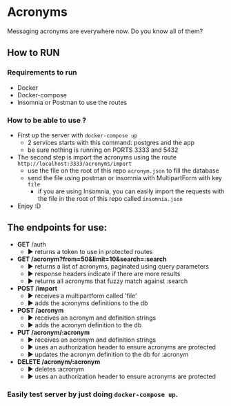 # Acronyms

Messaging acronyms are everywhere now. Do you know all of them?

## How to RUN 

### Requirements to run
- Docker
- Docker-compose
- Insomnia or Postman to use the routes
### How to be able to use ?
- First up the server with `docker-compose up`
  - 2 services starts with this command: postgres and the app
  - be sure nothing is running on PORTS 3333 and 5432
- The second step is import the acronyms using the route `http://localhost:3333/acronyms/import`
  - use the file on the root of this repo `acronym.json` to fill the database
  - send the file using postman or insomnia with MultipartForm with key `file`
    - if you are using Insomnia, you can easily import the requests with the file in the root of this repo called `insomnia.json`
- Enjoy :D

## The endpoints for use:

- **GET** /auth
  - ▶ returns a token to use in protected routes
- **GET /acronym?from=50&limit=10&search=:search**
  - ▶ returns a list of acronyms, paginated using query parameters
  - ▶ response headers indicate if there are more results
  - ▶ returns all acronyms that fuzzy match against :search
- **POST /import**
  - ▶ receives a multipartform called 'file'
  - ▶ adds the acronyms definitions to the db
- **POST /acronym**
  - ▶ receives an acronym and definition strings
  - ▶ adds the acronym definition to the db
- **PUT /acronym/:acronym**
  - ▶ receives an acronym and definition strings
  - ▶ uses an authorization header to ensure acronyms are protected
  - ▶ updates the acronym definition to the db for :acronym
- **DELETE /acronym/:acronym**
  - ▶ deletes :acronym
  - ▶ uses an authorization header to ensure acronyms are protected

### Easily test server by just doing `docker-compose up`. 
